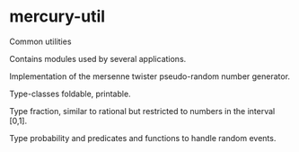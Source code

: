mercury-util
============

Common utilities

Contains modules used by several applications.

Implementation of the mersenne twister pseudo-random number generator.

Type-classes foldable, printable.

Type fraction, similar to rational but restricted to numbers in the interval [0,1].

Type probability and predicates and functions to handle random events.
